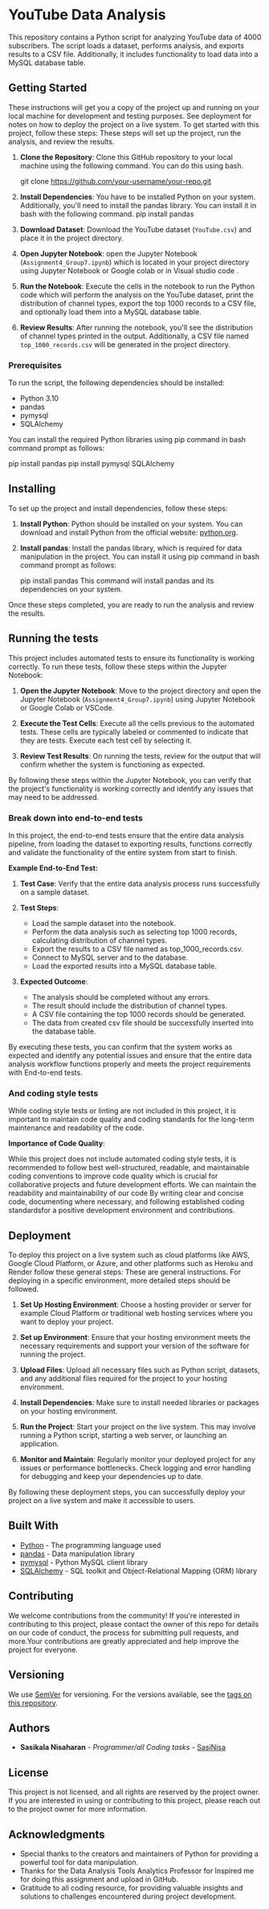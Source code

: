 # YouTube Data Analysis

This repository contains a Python script for analyzing YouTube data of 4000 subscribers. The script loads a dataset, performs analysis, and exports results to a CSV file. Additionally, it includes functionality to load data into a MySQL database table.

## Getting Started

These instructions will get you a copy of the project up and running on your local machine for development and testing purposes. See deployment for notes on how to deploy the project on a live system.
To get started with this project, follow these steps:  These steps will set up the project, run the analysis, and review the results.

1. **Clone the Repository**: Clone this GitHub repository to your local machine using the following command. You can do this using bash.

    git clone https://github.com/your-username/your-repo.git

2. **Install Dependencies**: You have to be installed Python on your system.  Additionally, you'll need to install the pandas library. You can install it in bash with the following command.
    pip install pandas

3. **Download Dataset**: Download the YouTube dataset (`YouTube.csv`) and place it in the project directory.

4. **Open Jupyter Notebook**: open the Jupyter Notebook (`Assignment4_Group7.ipynb`) which is located in your project directory using Jupyter Notebook or Google colab or in Visual studio code .

5. **Run the Notebook**: Execute the cells in the notebook to run the Python code which will perform the analysis on the YouTube dataset, print the distribution of channel types, export the top 1000 records to a CSV file, and optionally load them into a MySQL database table.

6. **Review Results**: After running the notebook, you'll see the distribution of channel types printed in the output. Additionally, a CSV file named `top_1000_records.csv` will be generated in the project directory.



### Prerequisites

To run the script, the following dependencies should be installed:

- Python 3.10
- pandas
- pymysql
- SQLAlchemy

You can install the required Python libraries using pip command in bash command prompt as follows:

pip install pandas 
pip install pymysql SQLAlchemy

## Installing

To set up the project and install dependencies, follow these steps:

1. **Install Python**: Python should be installed on your system. You can download and install Python from the official website: [python.org](https://www.python.org/).

2. **Install pandas**: Install the pandas library, which is required for data manipulation in the project. You can install it using  pip command in bash command prompt as follows:

    pip install pandas
    This command will install pandas and its dependencies on your system.

Once these steps completed, you are ready to run the analysis and review the results.


## Running the tests

This project includes automated tests to ensure its functionality is working correctly. To run these tests, follow these steps within the Jupyter Notebook:

1. **Open the Jupyter Notebook**: Move to the project directory and open the Jupyter Notebook (`Assignment4_Group7.ipynb`) using Jupyter Notebook or Google Colab or VSCode.

2. **Execute the Test Cells**: Execute all the cells previous to the automated tests. These cells are typically labeled or commented to indicate that they are tests. Execute each test cell by selecting it. 

3. **Review Test Results**: On running the tests, review for the output that will confirm whether the system is functioning as expected.

By following these steps within the Jupyter Notebook, you can verify that the project's functionality is working correctly and identify any issues that may need to be addressed.

### Break down into end-to-end tests

 In this project, the end-to-end tests ensure that the entire data analysis pipeline, from loading the dataset to exporting results, functions correctly and validate the functionality of the entire system from start to finish.

**Example End-to-End Test:**

1. **Test Case**: Verify that the entire data analysis process runs successfully on a sample dataset.

2. **Test Steps**:
   - Load the sample dataset into the notebook.
   - Perform the data analysis such as selecting top 1000 records, calculating distribution of channel types.
   - Export the results to a CSV file named as top_1000_records.csv.
   - Connect to MySQL server and to the database.
   - Load the exported results into a MySQL database table.

3. **Expected Outcome**: 
   - The analysis should be completed without any errors.
   - The result should include the distribution of channel types.
   - A CSV file containing the top 1000 records should be generated.
   - The data from created csv file should be successfully inserted into the database table.

  By executing these tests, you can confirm that the system works as expected and identify any potential issues and ensure that the entire data analysis workflow functions properly and meets the project requirements with End-to-end tests.


### And coding style tests

While coding style tests or linting are not included in this project,  it is important to maintain code quality and coding standards for the long-term maintenance and readability of the code.

**Importance of Code Quality**:

While this project does not include automated coding style tests, it is recommended to follow best well-structured, readable, and maintainable coding conventions to improve code quality which is crucial for collaborative projects and future development efforts. 
We can maintain the readability and maintainability of our code By writing clear and concise code, documenting where necessary, and following established coding standardsfor a positive development environment and contributions.

## Deployment

To deploy this project on a live system such as cloud platforms like AWS, Google Cloud Platform, or Azure, and other platforms such as Heroku and Render follow these general steps: These are general instructions. For deploying in a specific environment, more detailed steps should be followed.

1. **Set Up Hosting Environment**: Choose a hosting provider or server for example Cloud Platform or traditional web hosting services where you want to deploy your project. 

2. **Set up Environment**: Ensure that your hosting environment meets the necessary requirements and support your version of the software for running the project. 

3. **Upload Files**: Upload all necessary files such as Python script, datasets, and any additional files required for the project to your hosting environment. 

4. **Install Dependencies**: Make sure to install needed libraries or packages on your hosting environment. 

5. **Run the Project**: Start your project on the live system. This may involve running a Python script, starting a web server, or launching an application.

6. **Monitor and Maintain**: Regularly monitor your deployed project for any issues or performance bottlenecks. Check logging and error handling for debugging and keep your dependencies up to date.

By following these deployment steps, you can successfully deploy your project on a live system and make it accessible to users.

## Built With

* [Python](https://www.python.org/) - The programming language used
* [pandas](https://pandas.pydata.org/) - Data manipulation library
* [pymysql](https://pypi.org/project/PyMySQL/) - Python MySQL client library
* [SQLAlchemy](https://www.sqlalchemy.org/) - SQL toolkit and Object-Relational Mapping (ORM) library


## Contributing

We welcome contributions from the community! If you're interested in contributing to this project, please contact the owner of this repo for details on our code of conduct, the process for submitting pull requests, and more.Your contributions are greatly appreciated and help improve the project for everyone.


## Versioning

We use [SemVer](http://semver.org/) for versioning. For the versions available, see the [tags on this repository](https://github.com/SasiNisa/Data1202_Assignment5/tags).


## Authors

* **Sasikala Nisaharan** - *Programmer/all Coding tasks* - [SasiNisa](https://github.com/SasiNisa)

## License

This project is not licensed, and all rights are reserved by the project owner. If you are interested in using or contributing to this project, please reach out to the project owner for more information.


## Acknowledgments

* Special thanks to the creators and maintainers of Python for providing a powerful tool for data manipulation.
* Thanks for the Data Analysis Tools Analytics Professor for Inspired me for doing this assignment and upload in GitHub.
* Gratitude to all coding resource, for providing valuable insights and solutions to challenges encountered during project development.

